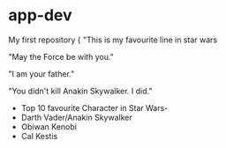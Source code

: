 # app-dev
My first repository
{
"This is my favourite line in star wars

"May the Force be with you."

"I am your father."

"You didn't kill Anakin Skywalker. I did." 

- Top 10 favourite Character in Star Wars-
- Darth Vader/Anakin Skywalker
- Obiwan Kenobi
- Cal Kestis

